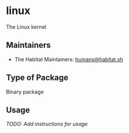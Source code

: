 # linux

The Linux kernel

## Maintainers

* The Habitat Maintainers: <humans@habitat.sh>

## Type of Package

Binary package

## Usage

*TODO: Add instructions for usage*
